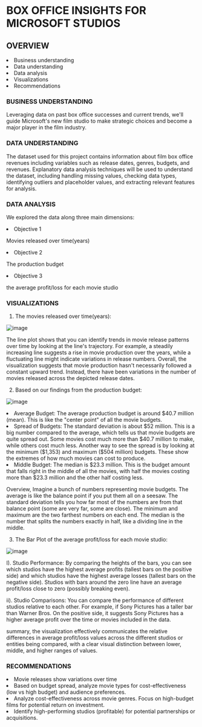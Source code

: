 # BOX OFFICE INSIGHTS FOR MICROSOFT STUDIOS 

## OVERVIEW
<li> Business understanding
<li> Data understanding
<li> Data analysis
<li> Visualizations
<li> Recommendations


### BUSINESS UNDERSTANDING
Leveraging data on past box office successes and current trends, we'll guide Microsoft's new film studio to make strategic choices and become a major player in the film industry.

### DATA UNDERSTANDING
The dataset used for this project contains information about film box office revenues including variables such as release dates,
genres, budgets, and revenues. Explanatory data analysis techniques will be used to understand the dataset, including handling missing values, checking data types, identifying outliers and placeholder values, and
extracting relevant features for analysis.

### DATA ANALYSIS
We explored the data along three main dimensions:
<li> Objective 1 
 
Movies released over time(years)
<li> Objective 2
 
The production budget
<li> Objective 3
 
the average profit/loss for each movie studio

### VISUALIZATIONS
1. The movies released over time(years):

![image](https://github.com/Cdasilver29/dsc-phase-1-project-v2-4/assets/162190387/afb7b809-7dbc-45b2-8d17-df3bfc49b535)

The line plot shows that you can identify trends in movie release patterns over time by looking at the line's trajectory. For example, a steadily increasing line suggests a rise in movie production over the years, while a fluctuating line might indicate variations in release numbers.
Overall, the visualization suggests that movie production hasn't necessarily followed a constant upward trend. Instead, there have been variations in the number of movies released across the depicted release dates.


2. Based on our findings from the production budget:

![image](https://github.com/Cdasilver29/dsc-phase-1-project-v2-4/assets/162190387/be5246ca-b606-4ed4-9e64-d5141b9e5991)

<li> Average Budget:
The average production budget is around $40.7 million (mean). This is like the "center point" of all the movie budgets.
 
<li> Spread of Budgets:
The standard deviation is about $52 million. This is a big number compared to the average, which tells us that movie budgets are quite spread out. Some movies cost much more than $40.7 million to make, while others cost much less. Another way to see the spread is by looking at the minimum ($1,353) and maximum ($504 million) budgets. These show the extremes of how much movies can cost to produce.
 
<li> Middle Budget: The median is $23.3 million. This is the budget amount that falls right in the middle of all the movies, with half the movies costing more than $23.3 million and the other half costing less.
 
Overview, Imagine a bunch of numbers representing movie budgets. The average is like the balance point if you put them all on a seesaw. The standard deviation tells you how far most of the numbers are from that balance point (some are very far, some are close). The minimum and maximum are the two farthest numbers on each end. The median is the number that splits the numbers exactly in half, like a dividing line in the middle.


3. The Bar Plot of the average profit/loss for each movie studio:

![image](https://github.com/Cdasilver29/dsc-phase-1-project-v2-4/assets/162190387/cfd30d07-46dd-46b7-96cf-2c7b84033f8c)

I). Studio Performance:
By comparing the heights of the bars, you can see which studios have the highest average profits (tallest bars on the positive side) and which studios have the highest average losses (tallest bars on the negative side). Studios with bars around the zero line have an average profit/loss close to zero (possibly breaking even).

ii). Studio Comparisons:
You can compare the performance of different studios relative to each other. For example, if Sony Pictures has a taller bar than Warner Bros. On the positive side, it suggests Sony Pictures has a higher average profit over the time or movies included in the data.

summary, the visualization effectively communicates the relative differences in average profit/loss values across the different studios or entities being compared, with a clear visual distinction between lower, middle, and higher ranges of values.


### RECOMMENDATIONS

<li> Movie releases show variations over time
 
<li> Based on budget spread, analyze movie types for cost-effectiveness (low vs high budget) and audience preferences.
 
<li> Analyze cost-effectiveness across movie genres. Focus on high-budget films for potential return on investment.
 
<li> Identify high-performing studios (profitable) for potential partnerships or acquisitions.
